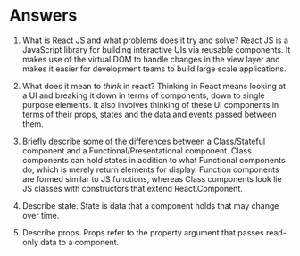 # Answers

1.  What is React JS and what problems does it try and solve?
React JS is a JavaScript library for building interactive UIs via reusable components. It makes use of the virtual DOM to handle changes in the view layer and makes it easier for development teams to build large scale applications.

1.  What does it mean to _think_ in react?
Thinking in React means looking at a UI and breaking it down in terms of components, down to single purpose elements. It also involves thinking of these UI components in terms of their props, states and the data and events passed between them.

1.  Briefly describe some of the differences between a Class/Stateful component and a Functional/Presentational component.
Class components can hold states in addition to what Functional components do, which is merely return elements for display. Function components are formed similar to JS functions, whereas Class components look lie JS classes with constructors that extend React.Component.

1.  Describe state.
State is data that a component holds that may change over time.

1.  Describe props.
Props refer to the property argument that passes read-only data to a component.